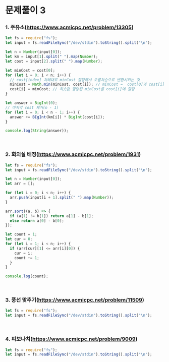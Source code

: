 # 문제풀이 3

### 1. 주유소(https://www.acmicpc.net/problem/13305)

```js
let fs = require("fs");
let input = fs.readFileSync("/dev/stdin").toString().split("\n");

let n = Number(input[0]);
let km = input[1].split(" ").map(Number);
let cost = input[2].split(" ").map(Number);

let minCost = cost[0];
for (let i = 0; i < n; i++) {
  // cost[index] 차례대로 minCost 할당해서 오름차순으로 변환시키는 것
  minCost = Math.min(minCost, cost[i]); // minCost =  cost[0]과 cost[i] 중 최솟값
  cost[i] = minCost; // 최솟값 할당된 minCost를 cost[i]에 할당
}

let answer = BigInt(0);
// 마지막 cost 제거(n - 1)
for (let i = 0; i < n - 1; i++) {
  answer += BIgInt(km[i]) * BigInt(cost[i]);
}

console.log(String(answer));
```

<br />

### 2. 회의실 배정(https://www.acmicpc.net/problem/1931)

```js
let fs = require("fs");
let input = fs.readFileSync("/dev/stdin").toString().split("\n");

let n = Number(input[0]);
let arr = [];

for (let i = 0; i < n; i++) {
  arr.push(input[i + 1].split(" ").map(Number));
}

arr.sort((a, b) => {
  if (a[1] != b[1]) return a[1] - b[1];
  else return a[0] - b[0];
});

let count = 1;
let cur = 0;
for (let i = 1; i < n; i++) {
  if (arr[cur][1] <= arr[i][0]) {
    cur = i;
    count += 1;
  }
}

console.log(count);
```

<br />

### 3. 풍선 맞추기(https://www.acmicpc.net/problem/11509)

<!-- 다시 풀어볼게요 -->

```js
let fs = require("fs");
let input = fs.readFileSync("/dev/stdin").toString().split("\n");
```

<br />

### 4. 피보나치(https://www.acmicpc.net/problem/9009)

<!-- 다시 풀어볼게요 -->

```js
let fs = require("fs");
let input = fs.readFileSync("/dev/stdin").toString().split("\n");
```

<br />
